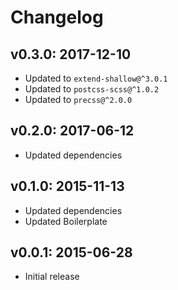 # Changelog

## v0.3.0: 2017-12-10

- Updated to `extend-shallow@^3.0.1`
- Updated to `postcss-scss@^1.0.2`
- Updated to `precss@^2.0.0`

## v0.2.0: 2017-06-12

- Updated dependencies

## v0.1.0: 2015-11-13

- Updated dependencies
- Updated Boilerplate

## v0.0.1: 2015-06-28

- Initial release
